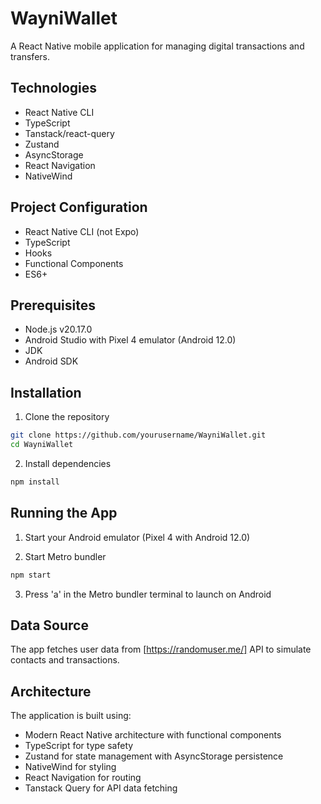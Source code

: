 # WayniWallet

A React Native mobile application for managing digital transactions and transfers.

## Technologies

- React Native CLI
- TypeScript
- Tanstack/react-query
- Zustand
- AsyncStorage
- React Navigation
- NativeWind

## Project Configuration

- React Native CLI (not Expo)
- TypeScript
- Hooks
- Functional Components
- ES6+

## Prerequisites

- Node.js v20.17.0
- Android Studio with Pixel 4 emulator (Android 12.0)
- JDK
- Android SDK

## Installation

1. Clone the repository

```bash
git clone https://github.com/yourusername/WayniWallet.git
cd WayniWallet
```

2. Install dependencies

```bash
npm install
```

## Running the App

1. Start your Android emulator (Pixel 4 with Android 12.0)

2. Start Metro bundler

```bash
npm start
```

3. Press 'a' in the Metro bundler terminal to launch on Android

## Data Source

The app fetches user data from [https://randomuser.me/] API to simulate contacts and transactions.

## Architecture

The application is built using:

- Modern React Native architecture with functional components
- TypeScript for type safety
- Zustand for state management with AsyncStorage persistence
- NativeWind for styling
- React Navigation for routing
- Tanstack Query for API data fetching
